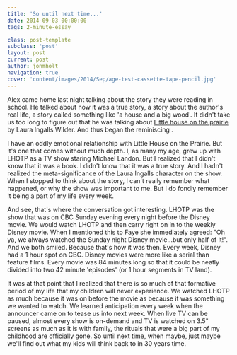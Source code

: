```yaml
---
title: 'So until next time...'
date: 2014-09-03 00:00:00 
tags: 2-minute-essay

class: post-template
subclass: 'post'
layout: post
current: post
author: jonmholt
navigation: true
cover: 'content/images/2014/Sep/age-test-cassette-tape-pencil.jpg'
---
```

Alex came home last night talking about the story they were reading in school. He talked about how it was a true story, a story about the author's real life, a story called something like 'a house and a big wood'.  It didn't take us too long to figure out that he was talking about [Little house on the prairie](http://en.wikipedia.org/wiki/Little_House_on_the_Prairie) by Laura Ingalls Wilder.  And thus began the reminiscing . 

I have an oddly emotional relationship with Little House on the Prairie.  But it's one that comes without much depth.  I, as many my age, grew up with LHOTP as a TV show staring Michael Landon.  But I realized that I didn't know that it was a book.  I didn't know that it was a true story.  And I hadn't realized the meta-significance of the Laura Ingalls character on the show.  When I stopped to think about the story, I can't really remember what happened, or why the show was important to me.  But I do fondly remember it being a part of my life every week.

And see, that's where the conversation got interesting.  LHOTP was the show that was on CBC Sunday evening every night before the Disney movie.  We would watch LHOTP and then carry right on in to the weekly Disney movie.  When I mentioned this to Faye she immediately agreed: "Oh ya, we always watched the Sunday night Disney movie...but only half of it!".  And we both smiled.  Because that's how it was then.  Every week, Disney had a 1 hour spot on CBC.  Disney movies were more like a serial than feature films.  Every movie was 84 minutes long so that it could be neatly divided into two 42 minute 'episodes' (or 1 hour segments in TV land).

It was at that point that I realized that there is so much of that formative period of my life that my children will never experience.  We watched LHOTP as much because it was on before the movie as because it was something we wanted to watch.  We learned anticipation every week when the announcer came on to tease us into next week.  When live TV can be paused, almost every show is on-demand and TV is watched on 3.5" screens as much as it is with family, the rituals that were a big part of my childhood are officially gone.  So until next time, when maybe, just maybe we'll find out what my kids will think back to in 30 years time.
